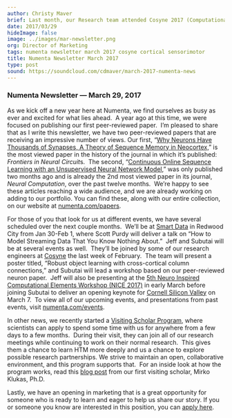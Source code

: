```yaml
---
author: Christy Maver
brief: Last month, our Research team attended Cosyne 2017 (Computational and Systems Neuroscience), to present important new work on our current area of focus within HTM Theory: sensorimotor inference. This research looks at how the neocortex learns through movement. The team delivered a poster titled “3D Object Learning with Cortical Columns,” which outlined how cortical columns learn 3D sensorimotor models of the world.  We believe this work is a significant advance in our evolving theory of how the brain works and expect 
date: 2017/03/29
hideImage: false
image: ../images/mar-newsletter.png
org: Director of Marketing
tags: numenta newsletter march 2017 cosyne cortical sensorimotor
title: Numenta Newsletter March 2017
type: post
sound: https://soundcloud.com/cdmaver/march-2017-numenta-news
---
```



### Numenta Newsletter &mdash; March 29, 2017

As we kick off a new year here at Numenta, we find ourselves as busy as
ever and excited for what lies ahead.  A year ago at this time, we were
focused on publishing our first peer-reviewed paper.  I’m pleased to
share that as I write this newsletter, we have two peer-reviewed papers
that are receiving an impressive number of views. Our first, “[Why
Neurons Have Thousands of Synapses, A Theory of Sequence Memory in
Neocortex,](http://journal.frontiersin.org/article/10.3389/fncir.2016.00023/full)”
is the most viewed paper in the history of the journal in which it’s
published: *Frontiers in Neural Circuit*s.  The second, “[Continuous
Online Sequence Learning with an Unsupervised Neural Network
Model](http://www.mitpressjournals.org/doi/abs/10.1162/NECO_a_00893#.WIWQztUrKpp),”
was only published two months ago and is already the 2nd most viewed
paper in its journal, *Neural Computation*, over the past twelve
months.  We’re happy to see these articles reaching a wide audience, and
we are already working on adding to our portfolio. You can find these,
along with our entire collection, on our website at
[numenta.com/papers](http://www.numenta.com/papers).

For those of you that look for us at different events, we have several
scheduled over the next couple months.  We’ll be at [Smart
Data](http://smartdata2017.dataversity.net/sessionPop.cfm?confid=110&proposalid=9381)
in Redwood City from Jan 30-Feb 1, where Scott Purdy will deliver a talk
on “How to Model Streaming Data That You Know Nothing About.”  Jeff and
Subutai will be at several events as well.  They’ll be joined by some of
our research engineers at [Cosyne](http://www.cosyne.org/) the last week
of February.  The team will present a poster titled, “Robust object
learning with cross-cortical column connections,” and Subutai will lead
a workshop based on our peer-reviewed neuron paper.  Jeff will also be
presenting at the [5th Neuro Inspired Computational Elements Workshop
(NICE 2017)](https://www.src.org/calendar/e006125/) in early March
before joining Subutai to deliver an opening keynote for [Cornell
Silicon Valley](http://www.alumni.cornell.edu/csv/csv17/schedule.cfm) on
March 7.  To view all of our upcoming events, and presentations from
past events, visit [numenta.com/events](http://www.numenta.com/events).

In other news, we recently started a [Visiting Scholar
Program](http://numenta.com/careers-and-team/careers/visiting-scholar-program/),
where scientists can apply to spend some time with us for anywhere from
a few days to a few months.  During their visit, they can join all of
our research meetings while continuing to work on their normal
research.  This gives them a chance to learn HTM more deeply and us a
chance to explore possible research partnerships. We strive to maintain
an open, collaborative environment, and this program supports that.  For
an inside look at how the program works, read this [blog
post](http://numenta.com/blog/2017/01/17/visiting-scholar-program/) from
our first visiting scholar, Mirko Klukas, Ph.D.

Lastly, we have an opening in marketing that is a great opportunity for
someone who is ready to learn and eager to help us share our story. If
you or someone you know are interested in this position, you can [apply
here](http://numenta.com/careers-and-team/careers/marketing-associate/).
